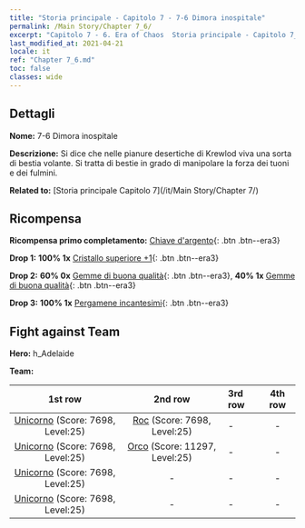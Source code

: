 ```yaml
---
title: "Storia principale - Capitolo 7 - 7-6 Dimora inospitale"
permalink: /Main Story/Chapter 7_6/
excerpt: "Capitolo 7 - 6. Era of Chaos  Storia principale - Capitolo 7_6. 7-6 Dimora inospitale"
last_modified_at: 2021-04-21
locale: it
ref: "Chapter 7_6.md"
toc: false
classes: wide
---
```


## Dettagli

 **Nome:** 7-6 Dimora inospitale

 **Descrizione:** Si dice che nelle pianure desertiche di Krewlod viva una sorta di bestia volante. Si tratta di bestie in grado di manipolare la forza dei tuoni e dei fulmini.

 **Related to:** [Storia principale Capitolo 7](/it/Main Story/Chapter 7/)

## Ricompensa

 **Ricompensa primo completamento:** [Chiave d'argento](/it/Items/con_693/){: .btn .btn--era3}

 **Drop 1:** **100% 1x** [Cristallo superiore +1](/it/Items/mat_24/){: .btn .btn--era3}

 **Drop 2:** **60% 0x** [Gemme di buona qualità](/it/Items/mat_16/){: .btn .btn--era3}, **40% 1x** [Gemme di buona qualità](/it/Items/mat_16/){: .btn .btn--era3}

 **Drop 3:** **100% 1x** [Pergamene incantesimi](/it/Items/con_694/){: .btn .btn--era3}


## Fight against Team
 **Hero:** h_Adelaide

 **Team:**


  | 1st row | 2nd row | 3rd row | 4th row |
  |:----:|:----:|:----|:----:|
  | [Unicorno](/it/units/Unicorn/) (Score: 7698, Level:25)  | [Roc](/it/units/Roc/) (Score: 7698, Level:25)  | - | - |
  | [Unicorno](/it/units/Unicorn/) (Score: 7698, Level:25)  | [Orco](/it/units/Orc/) (Score: 11297, Level:25)  | - | - |
  | [Unicorno](/it/units/Unicorn/) (Score: 7698, Level:25)  | - | - | - |
  | [Unicorno](/it/units/Unicorn/) (Score: 7698, Level:25)  | - | - | - |


